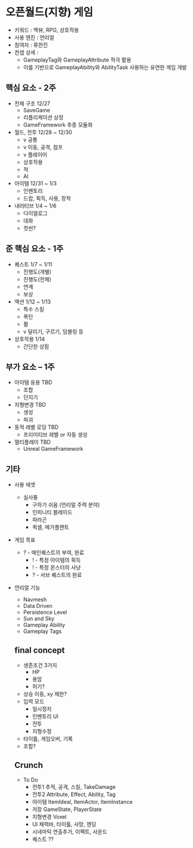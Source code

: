 # 오픈월드(지향) 게임
 
- 키워드 : 백뷰,  RPG,  상호작용
- 사용 엔진 : 언리얼
- 참여자 : 류한진
- 컨셉 상세 : 
  - GameplayTag와 GameplayAttribute 적극 활용
  - 이를 기반으로 GameplayAbility와 AbilityTask 사용하는 유연한 게임 개발

## 핵심 요소 - 2주

- 전체 구조	12/27
  - SaveGame
  - 리플리케이션 상정
  - GameFramework 추종 모듈화
- 월드, 전투	12/28 ~ 12/30 
  - v 공통
  - v 이동, 공격, 점프
  - v 플레이어
  - 상호작용
  - 적
  - AI
- 아이템		12/31 ~ 1/3
  - 인벤토리
  - 드랍, 획득, 사용, 장착
- 내러티브		1/4 ~ 1/6
  - 다이얼로그
  - 대화
  - 컷씬?


## 준 핵심 요소 - 1주

- 퀘스트		1/7 ~ 1/11
  - 진행도(개별)
  - 진행도(전체)
  - 연계
  - 보상
- 액션		1/12 ~ 1/13
  - 특수 스킬
  - 폭탄
  - 활
  - v 달리기, 구르기, 덤블링 등
- 상호작용		1/14
  - 간단한 상점


## 부가 요소 – 1주

- 아이템 응용	TBD
  - 조합
  - 던지기
- 지형변경		TBD
  - 생성
  - 파괴
- 동적 레벨 로딩	TBD
  - 프리미티브 레벨 or 자동 생성
- 멀티플레이	TBD
  - Unreal GameFramework


## 기타

- 사용 에셋
  - 실사풍
    - 구하기 쉬움 (언리얼 주력 분야)
    - 인피니티 블레이드
    - 파라곤
    - 퀵셀, 메가플랜트

- 게임 목표
  - ? - 메인퀘스트의 부여, 완료
    - ! - 특정 아이템의 획득
    - ! - 특정 몬스터의 사냥
    - ? - 서브 퀘스트의 완료

- 언리얼 기능
  - Navmesh
  - Data Driven
  - Persistence Level
  - Sun and Sky
  - Gameplay Ability
  - Gameplay Tags
  
  
  ## final concept
  - 생존조건 3가지
    - HP
	- 용암
	- 허기?
  - 상승 이동, xy 제한?
  - 입력 모드
    - 일시정지
	- 인벤토리 UI
    - 전투
	- 지형수정
  - 타이틀, 게임오버, 기록
  - 조합?
  
  ## Crunch
    - To Do
	  - 전투1		추적, 공격, 스킬, TakeDamage
	  - 전투2		Attribute, Effect, Ability, Tag
	  - 아이템		ItemIdeal, ItemActor, ItemInstance
	  - 저장		GameState, PlayerState
	  - 지형변경	Voxel
	  - UI		체력바, 타이틀, 사망, 엔딩
	  - 시네마틱	연출추가, 이펙트, 사운드
	  - 퀘스트		??